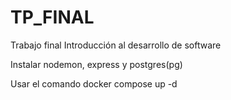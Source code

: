 # TP_FINAL
Trabajo final Introducción al desarrollo de software


Instalar nodemon, express y postgres(pg)

Usar el comando docker compose up -d